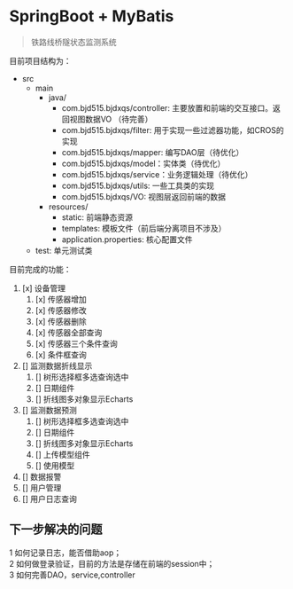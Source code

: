 # SpringBoot + MyBatis 
> 铁路线桥隧状态监测系统

目前项目结构为：

* src
    * main
        * java/
            * com.bjd515.bjdxqs/controller: 主要放置和前端的交互接口。返回视图数据VO （待完善）
            * com.bjd515.bjdxqs/filter: 用于实现一些过滤器功能，如CROS的实现
            * com.bjd515.bjdxqs/mapper: 编写DAO层（待优化）
            * com.bjd515.bjdxqs/model：实体类（待优化）
            * com.bjd515.bjdxqs/service：业务逻辑处理（待优化）
            * com.bjd515.bjdxqs/utils: 一些工具类的实现
            * com.bjd515.bjdxqs/VO: 视图层返回前端的数据
        * resources/
            * static: 前端静态资源
            * templates: 模板文件（前后端分离项目不涉及）
            * application.properties: 核心配置文件
    * test: 单元测试类

目前完成的功能：
1. [x] 设备管理 <br>
   1. [x] 传感器增加
   2. [x] 传感器修改
   3. [x] 传感器删除
   4. [x] 传感器全部查询
   5. [x] 传感器三个条件查询
   6. [x] 条件框查询
2. [] 监测数据折线显示
    1. [] 树形选择框多选查询选中
    2. [] 日期组件
    3. [] 折线图多对象显示Echarts
3. [] 监测数据预测
     1. [] 树形选择框多选查询选中
     2. [] 日期组件
     3. [] 折线图多对象显示Echarts
     4. [] 上传模型组件
     5. [] 使用模型
4. [] 数据报警
5. [] 用户管理
6. [] 用户日志查询

## 下一步解决的问题

1 如何记录日志，能否借助aop；<br>
2 如何做登录验证，目前的方法是存储在前端的session中；<br>
3 如何完善DAO，service,controller <br>